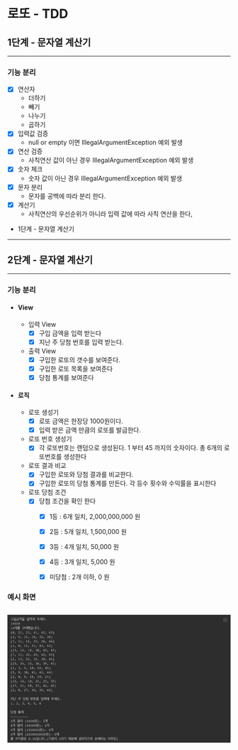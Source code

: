 로또 - TDD
=========================================

1단계 - 문자열 계산기
---------------------------------------------
---------------------------------------------

### 기능 분리
- [x] 연산자
  - 더하기
  - 빼기
  - 나누기
  - 곱하기
- [x] 입력값 검증
  - null or empty 이면 IllegalArgumentException 예외 발생
- [x] 연산 검증
  - 사칙연산 값이 아닌 경우 IllegalArgumentException 예외 발생
- [x] 숫자 체크
  - 숫자 값이 아닌 경우 IllegalArgumentException 예외 발생
- [x] 문자 분리
  - 문자를 공백에 따라 분리 한다. 
- [x] 계산기
  - 사칙연산의 우선순위가 아니라 입력 값에 따라 사칙 연산을 한다,
- 1단계 - 문자열 계산기
---------------------------------------------



2단계 - 문자열 계산기
---------------------------------------------
---------------------------------------------

### 기능 분리
- #### View
  - 입력 View
    - [x] 구입 금액을 입력 받는다
    - [x] 지난 주 당첨 번호를 입력 받는다.
  - 출력 View
    - [x] 구입한 로또의 갯수를 보여준다.
    - [x] 구입한 로또 목록을 보여준다
    - [x] 당첨 통계를 보여준다

- #### 로직
  - 로또 생성기 
    - [x] 로또 금액은 한장당 1000원이다.
    - [x] 입력 받은 금액 만큼의 로또를 발급한다.
  - 로또 번호 생성기
    - [x] 각 로또번호는 랜덤으로 생성된다. 1 부터 45 까지의 숫자이다. 총 6개의 로또번호를 생성한다
  - 로또 결과 비교
    - [x] 구입한 로또와 당첨 결과를 비교한다.
    - [x] 구입한 로또의 당첨 통계를 만든다. 각 등수 횟수와 수익률을 표시한다
  - 로또 당첨 조건
    - [x] 당첨 조건을 확인 한다
      - [x] 1등 : 6개 일치, 2,000,000,000 원
      - [x] 2등 : 5개 일치, 1,500,000 원
      - [x] 3등 : 4개 일치, 50,000 원
      - [x] 4등 : 3개 일치, 5,000 원
      - [x] 미당첨 : 2개 이하, 0 원
     

### 예시 화면
![img.png](img.png)
---------------------------------------------

